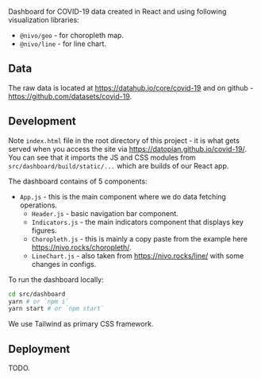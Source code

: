 Dashboard for COVID-19 data created in React and using following visualization libraries:

* `@nivo/geo` - for choropleth map.
* `@nivo/line` - for line chart.

## Data

The raw data is located at https://datahub.io/core/covid-19 and on github - https://github.com/datasets/covid-19.

## Development

Note `index.html` file in the root directory of this project - it is what gets served when you access the site via https://datopian.github.io/covid-19/. You can see that it imports the JS and CSS modules from `src/dashboard/build/static/...` which are builds of our React app.

The dashboard contains of 5 components:

* `App.js` - this is the main component where we do data fetching operations.
  * `Header.js` - basic navigation bar component.
  * `Indicators.js` - the main indicators component that displays key figures.
  * `Choropleth.js` - this is mainly a copy paste from the example here https://nivo.rocks/choropleth/.
  * `LineChart.js` - also taken from https://nivo.rocks/line/ with some changes in configs.

To run the dashboard locally:

```bash
cd src/dashboard
yarn # or `npm i`
yarn start # or `npm start`
```

We use Tailwind as primary CSS framework.

## Deployment

TODO.
